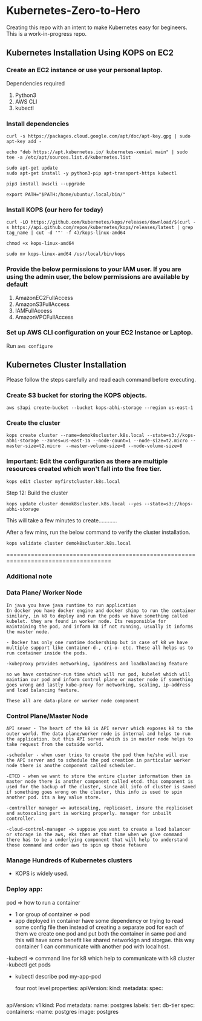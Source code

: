 # Kubernetes-Zero-to-Hero
Creating this repo with an intent to make Kubernetes easy for begineers. This is a work-in-progress repo.

## Kubernetes Installation Using KOPS on EC2

### Create an EC2 instance or use your personal laptop.

Dependencies required 

1. Python3
2. AWS CLI
3. kubectl

###  Install dependencies

```
curl -s https://packages.cloud.google.com/apt/doc/apt-key.gpg | sudo apt-key add -
```

```
echo "deb https://apt.kubernetes.io/ kubernetes-xenial main" | sudo tee -a /etc/apt/sources.list.d/kubernetes.list
```

```
sudo apt-get update
sudo apt-get install -y python3-pip apt-transport-https kubectl
```

```
pip3 install awscli --upgrade
```

```
export PATH="$PATH:/home/ubuntu/.local/bin/"
```

### Install KOPS (our hero for today)

```
curl -LO https://github.com/kubernetes/kops/releases/download/$(curl -s https://api.github.com/repos/kubernetes/kops/releases/latest | grep tag_name | cut -d '"' -f 4)/kops-linux-amd64

chmod +x kops-linux-amd64

sudo mv kops-linux-amd64 /usr/local/bin/kops
```

### Provide the below permissions to your IAM user. If you are using the admin user, the below permissions are available by default

1. AmazonEC2FullAccess
2. AmazonS3FullAccess
3. IAMFullAccess
4. AmazonVPCFullAccess

### Set up AWS CLI configuration on your EC2 Instance or Laptop.

Run `aws configure`

## Kubernetes Cluster Installation 

Please follow the steps carefully and read each command before executing.

### Create S3 bucket for storing the KOPS objects.

```
aws s3api create-bucket --bucket kops-abhi-storage --region us-east-1
```

### Create the cluster 

```
kops create cluster --name=demok8scluster.k8s.local --state=s3://kops-abhi-storage --zones=us-east-1a --node-count=1 --node-size=t2.micro --master-size=t2.micro  --master-volume-size=8 --node-volume-size=8
```

### Important: Edit the configuration as there are multiple resources created which won't fall into the free tier.

```
kops edit cluster myfirstcluster.k8s.local
```

Step 12: Build the cluster

```
kops update cluster demok8scluster.k8s.local --yes --state=s3://kops-abhi-storage
```

This will take a few minutes to create............

After a few mins, run the below command to verify the cluster installation.

```
kops validate cluster demok8scluster.k8s.local
```

====================================================================================

### Additional note 

### Data Plane/ Worker Node
```
In java you have java runtime to run application
In docker you have docker engine and docker shimp to run the container
similary, in k8 to deploy and run the pods we have something called kubelet. they are found in worker node. Its responsible for maintaining the pod, and inform k8 if not running, usually it informs the master node.

- Docker has only one runtime dockershimp but in case of k8 we have multiple support like container-d-, cri-o- etc. These all helps us to run container inside the pods.

-kubeproxy provides networking, ipaddress and loadbalancing feature

so we have container-run time which will run pod, kubelet which will maintian our pod and inform control plane or master node if something goes wrong and lastly kube-proxy for networking, scaling, ip-address and load balancing feature.

These all are data-plane or worker node component
```
### Control Plane/Master Node

```
API sever - The heart of the k8 is API server which exposes k8 to the outer world. The data plane/worker node is internal and helps to run the application. but this API server which is in master node helps to take request from the outside world.

-scheduler - when user tries to create the pod then he/she will use the API server and to schedule the pod creation in particular worker node there is anothe component called scheduler.

-ETCD - when we want to store the entire cluster information then in master node there is another component called etcd. this component is used for the backup of the cluster, since all info of cluster is saved if something goes wrong on the cluster, this info is used to spin another pod. its a key value store.

-controller manager => autoscaling, replicaset, insure the replicaset and autoscaling part is working properly. manager for inbuilt controller.

-cloud-control-manager -> suppose you want to create a load balancer or storage in the aws, eks then at that time when we give command there has to be a underlying component that will help to understand those command and order aws to spin up those fetaure
```
### Manage Hundreds of Kubernetes clusters

- KOPS is widely used.
### Deploy app:
pod => how to run a container
- 1 or group of container => pod
- app deployed in container have some dependency or trying to read some config file
  then instead of creating a separate pod for each of them we create one pod and
  put both the container in same pod and this will have some benefit like shared
  networkign and storgae. this way container 1 can communicate with another pod with
  localhost. 

 -kubectl => command line for k8 which help to communicate with k8 cluster
 -kubectl get pods
 - kubectl describe pod my-app-pod

   four root level properties:
   apiVersion:
   kind:
   metadata:
   spec:
```
```
apiVersion: v1
kind: Pod
metadata:
 name: postgres
 labels: 
  tier: db-tier
spec:
 containers:
  -name: postgres
  image: postgres
```
